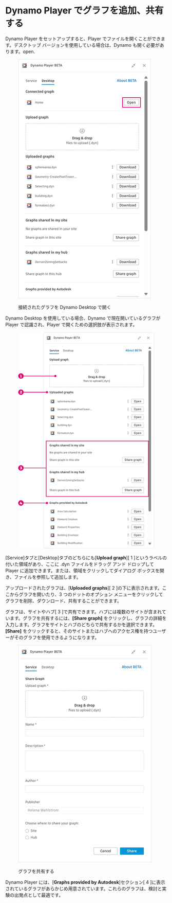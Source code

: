 # Dynamo Player でグラフを追加、共有する

Dynamo Player をセットアップすると、Player でファイルを開くことができます。デスクトップ バージョンを使用している場合は、Dynamo も開く必要があります。open.&#x20;

<figure><img src="../.gitbook/assets/open-connected-graph.png" alt=""><figcaption><p>接続されたグラフを Dynamo Desktop で開く</p></figcaption></figure>

Dynamo Desktop を使用している場合、Dynamo で現在開いているグラフが Player で認識され、Player で開くための選択肢が表示されます。

<figure><img src="../.gitbook/assets/access-graphs.png" alt=""><figcaption></figcaption></figure>

[Service]タブと[Desktop]タブのどちらにも[**Upload graph**][ 1 ]というラベルの付いた領域があり、ここに .dyn ファイルをドラッグ アンド ドロップして　Player に追加できます。または、領域をクリックしてダイアログ ボックスを開き、ファイルを参照して追加します。

アップロードされたグラフは、[**Uploaded graphs**][ 2 ]の下に表示されます。ここからグラフを開いたり、3 つのドットのオプション メニューをクリックしてグラフを削除、ダウンロード、共有することができます。

グラフは、サイトやハブ[ 3 ]で共有できます。ハブには複数のサイトが含まれています。グラフを共有するには、**[Share graph]** をクリックし、グラフの詳細を入力します。グラフをサイトとハブのどちらで共有するかを選択できます。**[Share]** をクリックすると、そのサイトまたはハブへのアクセス権を持つユーザーがそのグラフを使用できるようになります。

<figure><img src="../.gitbook/assets/share-graph.png" alt=""><figcaption><p>グラフを共有する</p></figcaption></figure>

Dynamo Player には、[**Graphs provided by Autodesk**]セクション[ 4 ]に表示されているグラフがあらかじめ用意されています。これらのグラフは、検討と実験の出発点として最適です。



